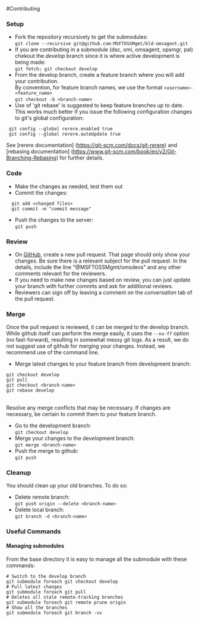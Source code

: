 #Contributing

### Setup
- Fork the repository recursively to get the submodules:<br>```git clone --recursive git@github.com:MSFTOSSMgmt/bld-omsagent.git```
- If you are contributing in a submodule (dsc, omi, omsagent, opsmgr, pal) chekout the *develop* branch since it is where active development is being made:<br>```git fetch; git checkout develop```
- From the develop branch, create a feature branch where you will add your contribution.<br>
  By convention, for feature branch names, we use the format ```<username>-<feature_name>```<br>
  ```git checkout -b <branch-name>```
- Use of 'git rebase' is suggested to keep feature branches up to date. This works
  much better if you issue the following configuration changes to git's global configuration:
```
 git config --global rerere.enabled true
 git config --global rerere.autoUpdate true
```
 See [rerere documentation] (https://git-scm.com/docs/git-rerere) and
 [rebasing documentation] (https://www.git-scm.com/book/en/v2/Git-Branching-Rebasing)
 for further details.

### Code
- Make the changes as needed, test them out
- Commit the changes:
```shell
  git add <changed files>
  git commit -m "commit message"
```
- Push the changes to the server:<br>```git push```

### Review
- On [GitHub](https://github.com/MSFTOSSMgmt/bld-omsagent), create a new pull request.
That page should only show your changes. Be sure there is a relevant subject for the
pull request. In the details, include the line "@MSFTOSSMgmt/omsdevs" and any other
comments relevant for the reviewers.
- If you need to make new changes based on review, you can just update your branch with further commits and ask for additional reviews.
- Reviewers can sign off by leaving a comment on the *conversation* tab of the pull request.

### Merge
Once the pull request is reviewed, it can be merged to the develop branch. While github
itself can perform the merge easily, it uses the `--no-ff` option (no fast-forward), resulting
in somewhat messy git logs. As a result, we do not suggest use of github for merging your
changes. Instead, we recommend use of the command line.

- Merge latest changes to your feature branch from development branch:
```
git checkout develop
git pull
git checkout <branch-name>
git rebase develop
```
<br>Resolve any merge conflicts that may be necessary. If changes are necessary,
be certain to commit them to your feature branch.
- Go to the development branch:<br>```git checkout develop```
- Merge your changes to the development branch:<br>```git merge <branch-name>```
- Push the merge to github:<br>```git push```

### Cleanup
You should clean up your old branches. To do so:
- Delete remote branch:<br>```git push origin --delete <branch-name>```
- Delete local branch:<br>```git branch -d <branch-name>```

### Useful Commands

#### Managing submodules
From the base directory it is easy to manage all the submodule with these commands:

```shell
# Switch to the develop branch
git submodule foreach git checkout develop
# Pull latest changes
git submodule foreach git pull
# Deletes all stale remote-tracking branches
git submodule foreach git remote prune origin
# Show all the branches
git submodule foreach git branch -vv
```
